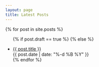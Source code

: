 ```yaml
---
layout: page
title: Latest Posts
---
```


{% for post in site.posts  %}

<ul>

{% if post.draft == true %}
{% else %}
    <li class="pv2">
    <a href="{{ post.url }}">{{ post.title }}</a><br><span class="f6 ttu black-50 pv3">{{ post.date | date: "%-d %B %Y" }}</span>
    </li>
    {% endfor %}
    </ul>

